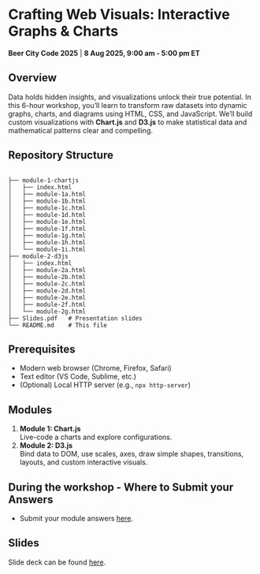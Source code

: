 # Crafting Web Visuals: Interactive Graphs & Charts

**Beer City Code 2025** | **8 Aug 2025, 9:00 am - 5:00 pm ET**

## Overview
Data holds hidden insights, and visualizations unlock their true potential. In this 6-hour workshop, you’ll learn to transform raw datasets into dynamic graphs, charts, and diagrams using HTML, CSS, and JavaScript. We’ll build custom visualizations with **Chart.js** and **D3.js** to make statistical data and mathematical patterns clear and compelling.

## Repository Structure
```

├── module-1-chartjs
│   ├── index.html
│   ├── module-1a.html
│   ├── module-1b.html
│   ├── module-1c.html
│   ├── module-1d.html
│   ├── module-1e.html
│   ├── module-1f.html
│   ├── module-1g.html
│   ├── module-1h.html
│   └── module-1i.html
├── module-2-d3js
│   ├── index.html
│   ├── module-2a.html
│   ├── module-2b.html
│   ├── module-2c.html
│   ├── module-2d.html
│   ├── module-2e.html
│   ├── module-2f.html
│   └── module-2g.html
├── Slides.pdf   # Presentation slides
└── README.md    # This file
```

## Prerequisites
- Modern web browser (Chrome, Firefox, Safari)
- Text editor (VS Code, Sublime, etc.)
- (Optional) Local HTTP server (e.g., `npx http-server`)

## Modules
1. **Module 1: Chart.js**  
   Live-code a charts and explore configurations.
2. **Module 2: D3.js**  
   Bind data to DOM, use scales, axes, draw simple shapes, transitions, layouts, and custom interactive visuals.

## During the workshop - Where to Submit your Answers
- Submit your module answers [here](charts-workshop-submit.netlify.app).

## Slides
Slide deck can be found [here]().
